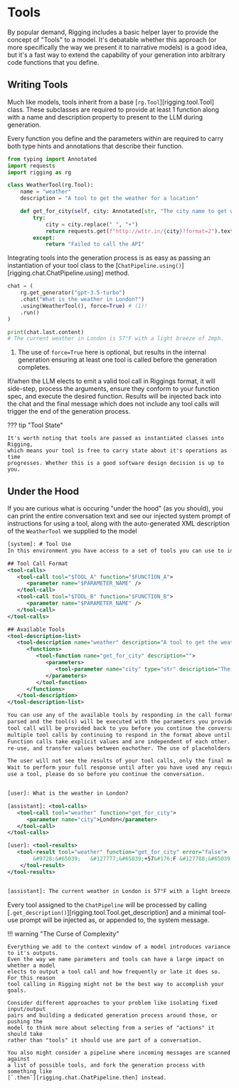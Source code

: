 # Tools

By popular demand, Rigging includes a basic helper layer to provide the concept of "Tools" to a model. It's
debatable whether this approach (or more specifically the way we present it to narrative models) is a good idea,
but it's a fast way to extend the capability of your generation into arbitrary code functions that you define.

## Writing Tools

Much like models, tools inherit from a base [`rg.Tool`][rigging.tool.Tool] class. These subclasses are required
to provide at least 1 function along with a name and description property to present to the LLM during generation.

Every function you define and the parameters within are required to carry both type hints and annotations that
describe their function.

```py
from typing import Annotated
import requests
import rigging as rg

class WeatherTool(rg.Tool):
    name = "weather"
    description = "A tool to get the weather for a location"

    def get_for_city(self, city: Annotated[str, "The city name to get weather for"]) -> str:
        try:
            city = city.replace(" ", "+")
            return requests.get(f"http://wttr.in/{city}?format=2").text
        except:
            return "Failed to call the API"
```

Integrating tools into the generation process is as easy as passing an instantiation
of your tool class to the [`ChatPipeline.using()`][rigging.chat.ChatPipeline.using] method.

```py
chat = (
    rg.get_generator("gpt-3.5-turbo")
    .chat("What is the weather in London?")
    .using(WeatherTool(), force=True) # (1)!
    .run()
)

print(chat.last.content)
# The current weather in London is 57°F with a light breeze of 2mph.
```

1. The use of `force=True` here is optional, but results in the internal generation
   ensuring at least one tool is called before the generation completes.

If/when the LLM elects to emit a valid tool call in Riggings format, it will
side-step, process the arguments, ensure they conform to your function spec,
and execute the desired function. Results will be injected back into the chat
and the final message which does not include any tool calls will trigger the end
of the generation process.

??? tip "Tool State"

    It's worth noting that tools are passed as instantiated classes into Rigging,
    which means your tool is free to carry state about it's operations as time
    progresses. Whether this is a good software design decision is up to you.

    
## Under the Hood

If you are curious what is occuring "under the hood" (as you should), you can
print the entire conversation text and see our injected system prompt of
instructions for using a tool, along with the auto-generated XML description
of the `WeatherTool` we supplied to the model

```xml
[system]: # Tool Use
In this environment you have access to a set of tools you can use to improve your responses.

## Tool Call Format
<tool-calls>
   <tool-call tool="$TOOL_A" function="$FUNCTION_A">
      <parameter name="$PARAMETER_NAME" />
   </tool-call>
   <tool-call tool="$TOOL_B" function="$FUNCTION_B">
      <parameter name="$PARAMETER_NAME" />
   </tool-call>
</tool-calls>

## Available Tools
<tool-description-list>
   <tool-description name="weather" description="A tool to get the weather for a location">
      <functions>
         <tool-function name="get_for_city" description="">
            <parameters>
               <tool-parameter name="city" type="str" description="The city name to get weather for" />
            </parameters>
         </tool-function>
      </functions>
   </tool-description>
</tool-description-list>

You can use any of the available tools by responding in the call format above. The XML will be
parsed and the tool(s) will be executed with the parameters you provided. The results of each
tool call will be provided back to you before you continue the conversation. You can execute
multiple tool calls by continuing to respond in the format above until you are finished.
Function calls take explicit values and are independent of each other. Tool calls cannot share,
re-use, and transfer values between eachother. The use of placeholders is forbidden.

The user will not see the results of your tool calls, only the final message of your conversation.
Wait to perform your full response until after you have used any required tools. If you intend to
use a tool, please do so before you continue the conversation.


[user]: What is the weather in London?

[assistant]: <tool-calls>
   <tool-call tool="weather" function="get_for_city">
      <parameter name="city">London</parameter>
   </tool-call>
</tool-calls>

[user]: <tool-results>
   <tool-result tool="weather" function="get_for_city" error="false">
        &#9728;&#65039;   &#127777;&#65039;+57&#176;F &#127788;&#65039;&#8594;2mph
    </tool-result>
</tool-results>


[assistant]: The current weather in London is 57°F with a light breeze of 2mph.
```

Every tool assigned to the `ChatPipeline` will be processed by calling [`.get_description()`][rigging.tool.Tool.get_description]
and a minimal tool-use prompt will be injected as, or appended to, the system message.

!!! warning "The Curse of Complexity"

    Everything we add to the context window of a model introduces variance to it's outputs.
    Even the way we name parameters and tools can have a large impact on whether a model
    elects to output a tool call and how frequently or late it does so. For this reason
    tool calling in Rigging might not be the best way to accomplish your goals.

    Consider different approaches to your problem like isolating fixed input/output
    pairs and building a dedicated generation process around those, or pushing the
    model to think more about selecting from a series of "actions" it should take
    rather than "tools" it should use are part of a conversation.

    You also might consider a pipeline where incoming messages are scanned against
    a list of possible tools, and fork the generation process with something like
    [`.then`][rigging.chat.ChatPipeline.then] instead. 